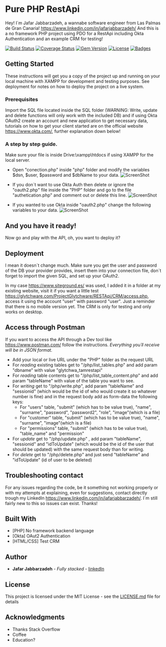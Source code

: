 # Pure PHP RestApi 
Hey! I´m Jafar Jabbarzadeh, a wannabe software engineer from Las Palmas de Gran Canaria! https://www.linkedin.com/in/jafarjabbarzadeh/ And this is a no framework PHP project using PDO for a RestApi including Okta Authentication and an example CRM for testing! 

[![Build Status](http://img.shields.io/travis/badges/badgerbadgerbadger.svg?style=flat-square)](https://travis-ci.org/badges/badgerbadgerbadger) [![Coverage Status](http://img.shields.io/coveralls/badges/badgerbadgerbadger.svg?style=flat-square)](https://coveralls.io/r/badges/badgerbadgerbadger) [![Gem Version](http://img.shields.io/gem/v/badgerbadgerbadger.svg?style=flat-square)](https://rubygems.org/gems/badgerbadgerbadger) [![License](http://img.shields.io/:license-mit-blue.svg?style=flat-square)](http://badges.mit-license.org) [![Badges](http://img.shields.io/:badges-9/9-ff6799.svg?style=flat-square)](https://github.com/badges/badgerbadgerbadger)


## Getting Started

These instructions will get you a copy of the project up and running on your local machine with XAMPP for development and testing purposes. See deployment for notes on how to deploy the project on a live system.

### Prerequisites

Import the SQL file located inside the SQL folder (WARNING: Write, update and delete functions will only work with the included DB) and if using Okta OAuth2 create an account and new application to get necessary data, tutorials on how to get your client started are on the official website https://www.okta.com/, further explanation down below!

### A step by step guide.

Make sure your file is inside Drive:\xampp\htdocs if using XAMPP for the local server. 

* Open "conection.php" inside "php" folder and modify the variables $dsn, $user, $password and $dbName to your data. 
![ScreenShot](https://i.pinimg.com/originals/85/b8/cf/85b8cf2b4ac58b56159a3e46294595a2.png)

* If you don´t want to use Okta Auth then delete or ignore the "oauth2.php" file inside the "PHP" folder and go to the file "authetication.php" and comment out or delete this line.
![ScreenShot](https://i.pinimg.com/originals/1d/a4/30/1da430f9526451c7cc5cb4c94265b22d.png)

* If you wanted to use Okta inside "oauth2.php" change the following variables to your data.
![ScreenShot](https://i.pinimg.com/originals/e0/55/3e/e0553ef01ffb30392579fcb3ea08136b.png)

## And you have it ready!

Now go and play with the API, oh, you want to deploy it?

## Deployment

I mean it doesn´t change much. Make sure you get the user and password of the DB your provider provides, insert them into your connection file, don´t forget to import the given SQL, and set up your OAuth2. 

In my case https://www.siteground.es/ was used, I added it in a folder at my existing website, visit it if you want a little test https://glytchware.com/ProjectGlytchware/RESTApi/CRM/access.php, access it using the account "user" with password "user". Just a reminder that there is no mobile version yet. The CRM is only for testing and only works on desktop.

## Access through Postman

If you want to access the API through a Dev tool like https://www.postman.com/ follow the instructions. *Everything you´ll receive will be in JSON format.*

* Add your local or live URL under the "PHP" folder as the request URL
* For *reading* existing tables get to "/php/list_tables.php" and add param "dbname" with value "glytchwa_tamrestapi"
* For *reading* table contents get to "/php/list_table_content.php" and add param "tableName" with value of the table you want to see.
* For *writing* get to "/php/write.php", add param "tableName" and "sessionid" (which would be the id of who would create it so whatever number is fine) and in the request body add as form-data the following keys:
     - For "users" table, "submit" (which has to be value true), "name", "surname", "password", "password2", "role", "image"(which is a file)
     - For "customer" table, "submit" (which has to be value true), "name", "surname", "image"(which is a file)
     - For "permissions" table, "submit" (which has to be value true), "table_name" and "permission"
* For *update* get to "/php/update.php" , add param "tableName", "sessionid" and "idToUpdate" (which would be the id of the user that should be updated) with the same request body than for writing. 
* For *delete* get to "/php/delete.php" and just send "tableName" and "idToUpdate" (id of user to be deleted)

## Troubleshooting contact

For any issues regarding the code, be it something not working properly or with my attempts at explaining, even for suggestions, contact directly trough my LinkedIn https://www.linkedin.com/in/jafarjabbarzadeh/. I´m still fairly new to this so issues can exist. Thanks!

## Built With

* [PHP] No framework backend language
* [Okta] OAut2 Authentication
* [HTML/CSS] Test CRM

## Author

* **Jafar Jabbarzadeh** - *Fully stacked* - [linkedIn](https://www.linkedin.com/in/jafarjabbarzadeh/)

## License

This project is licensed under the MIT License - see the [LICENSE.md](LICENSE.md) file for details

## Acknowledgments

* Thanks Stack Overflow
* Coffee
* Education?
